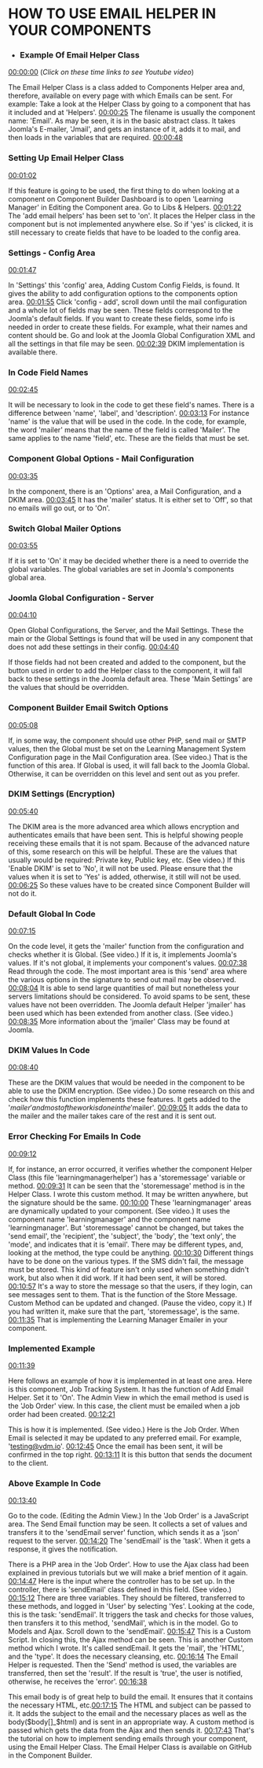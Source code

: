 # HOW TO USE EMAIL HELPER IN YOUR COMPONENTS

* ### Example Of Email Helper Class

[00:00:00](https://www.youtube.com/watch?v=tp6mMUTOF2Y&list=PLQRGFI8XZ_wtGvPQZWBfDzzlERLQgpMRE&t=00h00m00s)
(_Click on these time links to see Youtube video_)

The Email Helper Class is a class added to Components Helper area and, therefore, available on every page with which Emails can be sent. For example: Take a look at the Helper Class by going to a component that has it included and at 'Helpers'. [00:00:25](https://www.youtube.com/watch?v=tp6mMUTOF2Y&list=PLQRGFI8XZ_wtGvPQZWBfDzzlERLQgpMRE&t=00h00m25s) The filename is usually the component name: 'Email'. As may be seen, it is in the basic abstract class. It takes Joomla's E-mailer, 'Jmail', and gets an instance of it, adds it to mail, and then loads in the variables that are required. [00:00:48](https://www.youtube.com/watch?v=tp6mMUTOF2Y&list=PLQRGFI8XZ_wtGvPQZWBfDzzlERLQgpMRE&t=00h00m48s)

### Setting Up Email Helper Class

[00:01:02](https://www.youtube.com/watch?v=tp6mMUTOF2Y&list=PLQRGFI8XZ_wtGvPQZWBfDzzlERLQgpMRE&t=00h01m02s)

If this feature is going to be used, the first thing to do when looking at a component on Component Builder Dashboard is to open 'Learning Manager' in Editing the Component area. Go to Libs & Helpers. [00:01:22](https://www.youtube.com/watch?v=tp6mMUTOF2Y&list=PLQRGFI8XZ_wtGvPQZWBfDzzlERLQgpMRE&t=00h01m22s) The 'add email helpers' has been set to 'on'. It places the Helper class in the component but is not implemented anywhere else. So if 'yes' is clicked, it is still necessary to create fields that have to be loaded to the config area.

### Settings - Config Area

[00:01:47](https://www.youtube.com/watch?v=tp6mMUTOF2Y&list=PLQRGFI8XZ_wtGvPQZWBfDzzlERLQgpMRE&t=00h01m47s)

In 'Settings' this 'config' area, Adding Custom Config Fields, is found. It gives the ability to add configuration options to the components option area. [00:01:55](https://www.youtube.com/watch?v=tp6mMUTOF2Y&list=PLQRGFI8XZ_wtGvPQZWBfDzzlERLQgpMRE&t=00h01m55s) Click 'config - add', scroll down until the mail configuration and a whole lot of fields may be seen. These fields correspond to the Joomla's default fields. If you want to create these fields, some info is needed in order to create these fields. For example, what their names and content should be. Go and look at the Joomla Global Configuration XML and all the settings in that file may be seen. [00:02:39](https://www.youtube.com/watch?v=tp6mMUTOF2Y&list=PLQRGFI8XZ_wtGvPQZWBfDzzlERLQgpMRE&t=00h02m39s) DKIM implementation is available there.

### In Code Field Names

[00:02:45](https://www.youtube.com/watch?v=tp6mMUTOF2Y&list=PLQRGFI8XZ_wtGvPQZWBfDzzlERLQgpMRE&t=00h02m45s)

It will be necessary to look in the code to get these field's names. There is a difference between 'name', 'label', and 'description'. [00:03:13](https://www.youtube.com/watch?v=tp6mMUTOF2Y&list=PLQRGFI8XZ_wtGvPQZWBfDzzlERLQgpMRE&t=00h03m13s)  For instance 'name' is the value that will be used in the code. In the code, for example, the word 'mailer' means that the name of the field is called 'Mailer'. The same applies to the name 'field', etc. These are the fields that must be set.

### Component Global Options - Mail Configuration

[00:03:35](https://www.youtube.com/watch?v=tp6mMUTOF2Y&list=PLQRGFI8XZ_wtGvPQZWBfDzzlERLQgpMRE&t=00h03m35s)

In the component, there is an 'Options' area, a Mail Configuration, and a DKIM area. [00:03:45](https://www.youtube.com/watch?v=tp6mMUTOF2Y&list=PLQRGFI8XZ_wtGvPQZWBfDzzlERLQgpMRE&t=00h03m45s) It has the 'mailer' status. It is either set to 'Off', so that no emails will go out, or to 'On'.

### Switch Global Mailer Options

[00:03:55](https://www.youtube.com/watch?v=tp6mMUTOF2Y&list=PLQRGFI8XZ_wtGvPQZWBfDzzlERLQgpMRE&t=00h03m55s)

If it is set to 'On' it may be decided whether there is a need to override the global variables. The global variables are set in Joomla's components global area.

### Joomla Global Configuration - Server

[00:04:10](https://www.youtube.com/watch?v=tp6mMUTOF2Y&list=PLQRGFI8XZ_wtGvPQZWBfDzzlERLQgpMRE&t=00h04m10s) 

Open Global Configurations, the Server, and the Mail Settings. These the main or the Global Settings is found that will be used in any component that does not add these settings in their config. [00:04:40](https://www.youtube.com/watch?v=tp6mMUTOF2Y&list=PLQRGFI8XZ_wtGvPQZWBfDzzlERLQgpMRE&t=00h04m40s)

If those fields had not been created and added to the component, but the button used in order to add the Helper class to the component, it will fall back to these settings in the Joomla default area. These 'Main Settings' are the values that should be overridden.

### Component Builder Email Switch Options

[00:05:08](https://www.youtube.com/watch?v=tp6mMUTOF2Y&list=PLQRGFI8XZ_wtGvPQZWBfDzzlERLQgpMRE&t=00h05m08s)

If, in some way, the component should use other PHP, send mail or SMTP values, then the Global must be set on the Learning Management System Configuration page in the Mail Configuration area. (See video.) That is the function of this area. If Global is used, it will fall back to the Joomla Global. Otherwise, it can be overridden on this level and sent out as you prefer.

### DKIM Settings (Encryption)

[00:05:40](https://www.youtube.com/watch?v=tp6mMUTOF2Y&list=PLQRGFI8XZ_wtGvPQZWBfDzzlERLQgpMRE&t=00h05m40s)

The DKIM area is the more advanced area which allows encryption and authenticates emails that have been sent.  This is helpful showing people receiving these emails that it is not spam. Because of the advanced nature of this, some research on this will be helpful. These are the values that usually would be required: Private key, Public key, etc. (See video.) If this 'Enable DKIM' is set to 'No', it will not be used. Please ensure that the values when it is set to 'Yes' is added, otherwise, it still will not be used. [00:06:25](https://www.youtube.com/watch?v=tp6mMUTOF2Y&list=PLQRGFI8XZ_wtGvPQZWBfDzzlERLQgpMRE&t=00h06m25s) So these values have to be created since Component Builder will not do it.

### Default Global In Code

[00:07:15](https://www.youtube.com/watch?v=tp6mMUTOF2Y&list=PLQRGFI8XZ_wtGvPQZWBfDzzlERLQgpMRE&t=00h07m15s)

On the code level, it gets the 'mailer' function from the configuration and checks whether it is Global. (See video.) If it is, it implements Joomla's values. If it's not global, it implements your component's values. [00:07:38](https://www.youtube.com/watch?v=tp6mMUTOF2Y&list=PLQRGFI8XZ_wtGvPQZWBfDzzlERLQgpMRE&t=00h07m38s)  Read through the code. The most important area is this 'send' area where the various options in the signature to send out mail may be observed. [00:08:04](https://www.youtube.com/watch?v=tp6mMUTOF2Y&list=PLQRGFI8XZ_wtGvPQZWBfDzzlERLQgpMRE&t=00h08m04s) It is able to send large quantities of mail but nonetheless your servers limitations should be considered. To avoid spams to be sent, these values have not been overridden. The Joomla default Helper 'jmailer' has been used which has been extended from another class. (See video.) [00:08:35](https://www.youtube.com/watch?v=tp6mMUTOF2Y&list=PLQRGFI8XZ_wtGvPQZWBfDzzlERLQgpMRE&t=00h08m35s) More information about the 'jmailer' Class may be found at Joomla.

### DKIM Values In Code

[00:08:40](https://www.youtube.com/watch?v=tp6mMUTOF2Y&list=PLQRGFI8XZ_wtGvPQZWBfDzzlERLQgpMRE&t=00h08m40s)

These are the DKIM values that would be needed in the component to be able to use the DKIM encryption. (See video.) Do some research on this and check how this function implements these features. It gets added to the '$mailer' and most of the work is done in the '$mailer'. [00:09:05](https://www.youtube.com/watch?v=tp6mMUTOF2Y&list=PLQRGFI8XZ_wtGvPQZWBfDzzlERLQgpMRE&t=00h09m05s) It adds the data to the mailer and the mailer takes care of the rest and it is sent out.

### Error Checking For Emails In Code

[00:09:12](https://www.youtube.com/watch?v=tp6mMUTOF2Y&list=PLQRGFI8XZ_wtGvPQZWBfDzzlERLQgpMRE&t=00h09m12s)

If, for instance, an error occurred, it verifies whether the component Helper Class (this file 'learningmanagerhelper') has a 'storemessage' variable or method. [00:09:31](https://www.youtube.com/watch?v=tp6mMUTOF2Y&list=PLQRGFI8XZ_wtGvPQZWBfDzzlERLQgpMRE&t=00h09m31s) It can be seen that the 'storemessage' method is in the Helper Class. I wrote this custom method. It may be written anywhere, but the signature should be the same. [00:10:00](https://www.youtube.com/watch?v=tp6mMUTOF2Y&list=PLQRGFI8XZ_wtGvPQZWBfDzzlERLQgpMRE&t=00h10m00s) These 'learningmanager' areas are dynamically updated to your component. (See video.) It uses the component name 'learningmanager' and the component name 'learningmanager'. But 'storemessage' cannot be changed, but takes the 'send email', the 'recipient', the 'subject', the 'body', the 'text only', the 'mode', and indicates that it is 'email'. There may be different types, and, looking at the method, the type could be anything. [00:10:30](https://www.youtube.com/watch?v=tp6mMUTOF2Y&list=PLQRGFI8XZ_wtGvPQZWBfDzzlERLQgpMRE&t=00h10m30s) Different things have to be done on the various types. If the SMS didn't fail, the message must be stored. This kind of feature isn't only used when something didn't work, but also when it did work. If it had been sent, it will be stored. [00:10:57](https://www.youtube.com/watch?v=tp6mMUTOF2Y&list=PLQRGFI8XZ_wtGvPQZWBfDzzlERLQgpMRE&t=00h10m57s) It's a way to store the message so that the users, if they login, can see messages sent to them. That is the function of the Store Message. Custom Method can be updated and changed. (Pause the video, copy it.) If you had written it, make sure that the part, 'storemessage', is the same. [00:11:35](https://www.youtube.com/watch?v=tp6mMUTOF2Y&list=PLQRGFI8XZ_wtGvPQZWBfDzzlERLQgpMRE&t=00h11m35s) That is implementing the Learning Manager Emailer in your component.

### Implemented Example

[00:11:39](https://www.youtube.com/watch?v=tp6mMUTOF2Y&list=PLQRGFI8XZ_wtGvPQZWBfDzzlERLQgpMRE&t=00h11m39s)

Here follows an example of how it is implemented in at least one area. Here is this component, Job Tracking System. It has the function of Add Email Helper. Set it to 'On'. The Admin View in which the email method is used is the 'Job Order' view. In this case, the client must be emailed when a job order had been created. [00:12:21](https://www.youtube.com/watch?v=tp6mMUTOF2Y&list=PLQRGFI8XZ_wtGvPQZWBfDzzlERLQgpMRE&t=00h12m21s) 

This is how it is implemented. (See video.) Here is the Job Order. When Email is selected it may be updated to any preferred email. For example, 'testing@vdm.io'. [00:12:45](https://www.youtube.com/watch?v=tp6mMUTOF2Y&list=PLQRGFI8XZ_wtGvPQZWBfDzzlERLQgpMRE&t=00h12m45s) Once the email has been sent, it will be confirmed in the top right. [00:13:11](https://www.youtube.com/watch?v=tp6mMUTOF2Y&list=PLQRGFI8XZ_wtGvPQZWBfDzzlERLQgpMRE&t=00h13m11s) It is this button that sends the document to the client.

### Above Example In Code

[00:13:40](https://www.youtube.com/watch?v=tp6mMUTOF2Y&list=PLQRGFI8XZ_wtGvPQZWBfDzzlERLQgpMRE&t=00h13m40s)

Go to the code. (Editing the Admin View.) In the 'Job Order' is a JavaScript area. The Send Email function may be seen. It collects a set of values and transfers it to the 'sendEmail server' function, which sends it as a 'json' request to the server. [00:14:20](https://www.youtube.com/watch?v=tp6mMUTOF2Y&list=PLQRGFI8XZ_wtGvPQZWBfDzzlERLQgpMRE&t=00h14m20s) The 'sendEmail' is the 'task'. When it gets a response, it gives the notification.
  
There is a PHP area in the 'Job Order'. How to use the Ajax class had been explained in previous tutorials but we will make a brief mention of it again. [00:14:47](https://www.youtube.com/watch?v=tp6mMUTOF2Y&list=PLQRGFI8XZ_wtGvPQZWBfDzzlERLQgpMRE&t=00h14m47s) Here is the input where the controller has to be set up. In the controller, there is 'sendEmail' class defined in this field. (See video.) [00:15:12](https://www.youtube.com/watch?v=tp6mMUTOF2Y&list=PLQRGFI8XZ_wtGvPQZWBfDzzlERLQgpMRE&t=00h15m12s) There are three variables. They should be filtered, transferred to these methods, and logged in 'User' by selecting 'Yes'. Looking at the code, this is the task: 'sendEmail'. It triggers the task and checks for those values, then transfers it to this method, 'sendMail', which is in the model. Go to Models and Ajax. Scroll down to the 'sendEmail'. [00:15:47](https://www.youtube.com/watch?v=tp6mMUTOF2Y&list=PLQRGFI8XZ_wtGvPQZWBfDzzlERLQgpMRE&t=00h15m47s) This is a Custom Script. In closing this, the Ajax method can be seen. This is another Custom method which I wrote. It's called sendEmail. It gets the 'mail', the 'HTML', and the 'type'. It does the necessary cleansing, etc. [00:16:14](https://www.youtube.com/watch?v=tp6mMUTOF2Y&list=PLQRGFI8XZ_wtGvPQZWBfDzzlERLQgpMRE&t=00h16m14s) The Email Helper is requested. Then the 'Send' method is used, the variables are transferred, then set the 'result'. If the result is 'true', the user is notified, otherwise, he receives the 'error'. [00:16:38](https://www.youtube.com/watch?v=tp6mMUTOF2Y&list=PLQRGFI8XZ_wtGvPQZWBfDzzlERLQgpMRE&t=00h16m38s)

This email body is of great help to build the email. It ensures that it contains the necessary HTML, etc.[00:17:15](https://www.youtube.com/watch?v=tp6mMUTOF2Y&list=PLQRGFI8XZ_wtGvPQZWBfDzzlERLQgpMRE&t=00h17m15s) The HTML and subject can be passed to it. It adds the subject to the email and the necessary places as well as the body($body[]_$html) and is sent in an appropriate way. A custom method is passed which gets the data from the Ajax and then sends it. [00:17:43](https://www.youtube.com/watch?v=tp6mMUTOF2Y&list=PLQRGFI8XZ_wtGvPQZWBfDzzlERLQgpMRE&t=00h17m43s) That's the tutorial on how to implement sending emails through your component, using the Email Helper Class. The Email Helper Class is available on GitHub in the Component Builder.